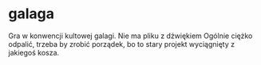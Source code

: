 # galaga

Gra w konwencji kultowej galagi. 
Nie ma pliku z dźwiękiem 
Ogólnie ciężko odpalić, trzeba by zrobić porządek, bo to stary projekt wyciągnięty z jakiegoś kosza. 

